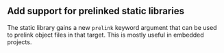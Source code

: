 ## Add support for prelinked static libraries

The static library gains a new `prelink` keyword argument that can be
used to prelink object files in that target. This is mostly useful in
embedded projects.